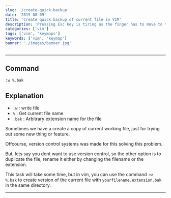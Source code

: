 ```yaml
---
slug: '/create-quick-backup'
date: '2019-08-09'
title: 'Create quick backup of current file in VIM'
description: 'Pressing Esc key is tiring as the finger has to move to the corner...'
categories: ['vim']
tags: ['vim', 'keymaps']
keywords: ['vim', 'keymap']
banner: './images/banner.jpg'
---
```


---

## Command

```vim
:w %.bak
```

## Explanation

- `:w` : write file
- `%` : Get current file name
- `.bak` : Arbitrary extension name for the file

Sometimes we have a create a copy of current working file, just for trying out some new thing or feature.

Offcourse, version control systems was made for this solving this problem.

But, lets say you dont want to use version control, so the other option is to duplicate the file, rename it either by changing the filename or the extension.

This task will take some time, but in vim, you can use the command `:w %.bak` to create version of the current file with `yourfilename.extension.bak` in the same directory.

---
